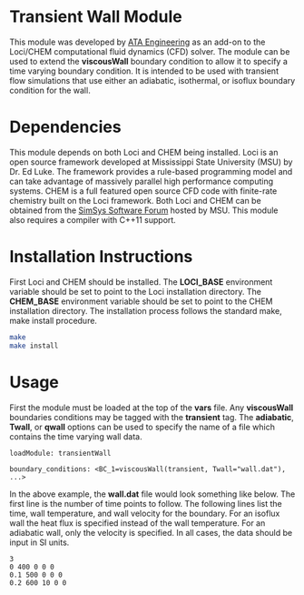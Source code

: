 # Transient Wall Module
This module was developed by [ATA Engineering](http://www.ata-e.com) as an 
add-on to the Loci/CHEM computational fluid dynamics (CFD) solver. The module 
can be used to extend the **viscousWall** boundary condition to allow it to 
specify a time varying boundary condition. It is intended to be used with 
transient flow simulations that use either an adiabatic, isothermal, or 
isoflux boundary condition for the wall.

# Dependencies
This module depends on both Loci and CHEM being installed. Loci is an open
source framework developed at Mississippi State University (MSU) by Dr. Ed 
Luke. The framework provides a rule-based programming model and can take 
advantage of massively parallel high performance computing systems. CHEM is a 
full featured open source CFD code with finite-rate chemistry built on the Loci 
framework. Both Loci and CHEM can be obtained from the 
[SimSys Software Forum](http://www.simcenter.msstate.edu) hosted by MSU. This
module also requires a compiler with C++11 support.

# Installation Instructions
First Loci and CHEM should be installed. The **LOCI_BASE** environment
variable should be set to point to the Loci installation directory. The 
**CHEM_BASE** environment variable should be set to point to the CHEM 
installation directory. The installation process follows the standard 
make, make install procedure.

```bash
make
make install
```

# Usage
First the module must be loaded at the top of the **vars** file. 
Any **viscousWall** boundaries conditions may be tagged with the 
**transient** tag. The **adiabatic**, **Twall**, or **qwall** options can be
used to specify the name of a file which contains the time varying wall data.

```
loadModule: transientWall

boundary_conditions: <BC_1=viscousWall(transient, Twall="wall.dat"), ...>
```

In the above example, the **wall.dat** file would look something like below. The
first line is the number of time points to follow. The following lines list
the time, wall temperature, and wall velocity for the boundary. For an isoflux
wall the heat flux is specified instead of the wall temperature. For an 
adiabatic wall, only the velocity is specified. In all cases, the data should
be input in SI units.

```
3
0 400 0 0 0
0.1 500 0 0 0
0.2 600 10 0 0
```
